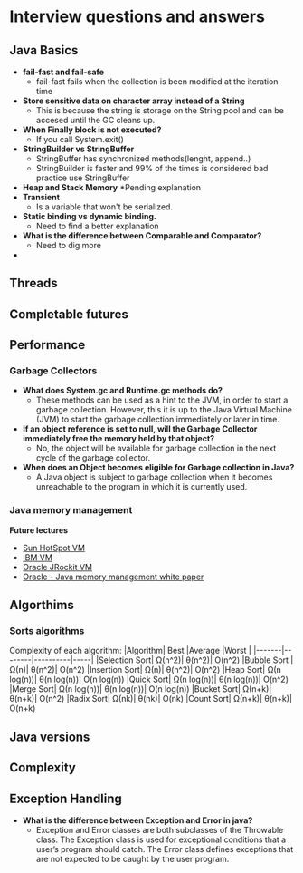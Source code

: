 # Interview questions and answers

## Java Basics
*  **fail-fast and fail-safe**
    * fail-fast fails when the collection is been modified at the iteration time
* **Store sensitive data on character array instead of a String**
    * This is because the string is storage on the String pool and can be accesed until the GC cleans up.
* **When Finally block is not executed?**
    * If you call System.exit()
* **StringBuilder vs StringBuffer**
    * StringBuffer has synchronized methods(lenght, append..)
    * StringBuilder is faster and 99% of the times is considered bad practice use StringBuffer
* **Heap and Stack Memory**
    *Pending explanation
* **Transient**
    * Is a variable that won't be serialized.
* **Static binding vs dynamic binding.**
    * Need to find a better explanation
* **What is the difference between Comparable and Comparator?**
    * Need to dig more
*
## Threads

## Completable futures

## Performance

### Garbage Collectors
* **What does System.gc and Runtime.gc methods do?**
    * These methods can be used as a hint to the JVM, in order to start a garbage collection. However, this it is up to the Java Virtual Machine (JVM) to start the garbage collection immediately or later in time.
* **If an object reference is set to null, will the Garbage Collector immediately free the memory held by that object?**
    * No, the object will be available for garbage collection in the next cycle of the garbage collector.
* **When does an Object becomes eligible for Garbage collection in Java?**
    * A Java object is subject to garbage collection when it becomes unreachable to the program in which it is currently used.

### Java memory management
**Future lectures**
* [Sun HotSpot VM](https://javaeesupportpatterns.blogspot.com/2011/08/java-heap-space-hotspot-vm.html)
* [IBM VM](https://javaeesupportpatterns.blogspot.com/2012/02/java-heap-space-ibm-vm.html)
* [Oracle JRockit VM](https://javaeesupportpatterns.blogspot.com/2012/02/java-heap-space-jrockit-vm.html)
* [Oracle - Java memory management white paper](http://java.sun.com/j2se/reference/whitepapers/memorymanagement_whitepaper.pdf)

## Algorthims

### Sorts algorithms
 Complexity of each algorithm:
|Algorithm|	Best |Average |Worst |
|-------|--------|----------|-----|
|Selection Sort|	Ω(n^2)|	θ(n^2)|	O(n^2)
|Bubble Sort	|Ω(n)|	θ(n^2)|	O(n^2)
|Insertion Sort|	Ω(n)|	θ(n^2)|	O(n^2)
|Heap Sort|	Ω(n log(n))|	θ(n log(n))|	O(n log(n))
|Quick Sort|	Ω(n log(n))|	θ(n log(n))|	O(n^2)
|Merge Sort|	Ω(n log(n))|	θ(n log(n))|	O(n log(n))
|Bucket Sort|	Ω(n+k)|	θ(n+k)|	O(n^2)
|Radix Sort|	Ω(nk)|	θ(nk)|	O(nk)
|Count Sort|	Ω(n+k)|	θ(n+k)|	O(n+k)



## Java versions

## Complexity

## Exception Handling
* **What is the difference between Exception and Error in java?**
    * Exception and Error classes are both subclasses of the Throwable class. The Exception class is used for exceptional conditions that a user’s program should catch. The Error class defines exceptions that are not expected to be caught by the user program.